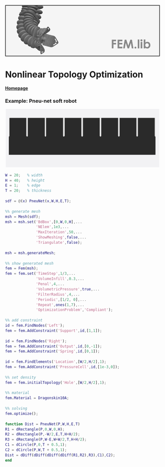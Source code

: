 <div align="center"> <img src="./src/fem.png" width="650"> </div>

# Nonlinear Topology Optimization

[**Homepage**](https://bjcaasenbrood.github.io/SorotokiCode/)

### Example: Pneu-net soft robot

<div align="center"> <img src="./src/opt_pneunet.gif" width="500"> </div>

```matlab
W = 20;   % width
H = 40;   % height  
E = 1;    % edge 
T = 20;   % thickness

sdf = @(x) PneuNet(x,W,H,E,T);

%% generate mesh
msh = Mesh(sdf);
msh = msh.set('BdBox',[0,W,0,H],...
              'NElem',1e3,...
              'MaxIteration',50,...
              'ShowMeshing',false,...
              'Triangulate',false);
      
msh = msh.generateMesh;

%% show generated mesh
fem = Fem(msh);
fem = fem.set('TimeStep',1/3,...
              'VolumeInfill',0.3,...
              'Penal',4,...
              'VolumetricPressure',true,...
              'FilterRadius',4,...
              'Periodic',[1/2, 0],...
              'Repeat',ones(1,7),...
              'OptimizationProblem','Compliant');

%% add constraint
id = fem.FindNodes('Left'); 
fem = fem.AddConstraint('Support',id,[1,1]);

id = fem.FindNodes('Right'); 
fem = fem.AddConstraint('Output',id,[0,-1]);
fem = fem.AddConstraint('Spring',id,[0,1]);

id = fem.FindElements('Location',[W/2,H/2],1);
fem = fem.AddConstraint('PressureCell',id,[1e-3,0]);

%% set density
fem = fem.initialTopology('Hole',[W/2,H/2],1);

%% material
fem.Material = Dragonskin10A;

%% solving
fem.optimize();

function Dist = PneuNet(P,W,H,E,T)
R1 = dRectangle(P,0,W,0,H);
R2 = dRectangle(P,-W/2,E,T,H+H/2);
R3 = dRectangle(P,W-E,W+W/2,T,H+H/2);
C1 = dCircle(P,0,T + 0.5,1);
C2 = dCircle(P,W,T + 0.5,1);
Dist = dDiff(dDiff(dDiff(dDiff(R1,R2),R3),C1),C2);
end


```

